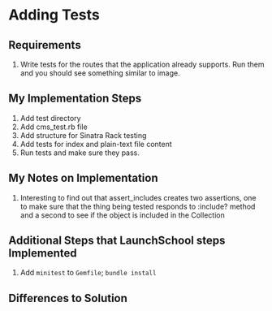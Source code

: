 # Adding Tests

## Requirements

1. Write tests for the routes that the application already supports. Run them and you should see something similar to image.

## My Implementation Steps

1. Add test directory
2. Add cms_test.rb file
3. Add structure for Sinatra Rack testing
4. Add tests for index and plain-text file content
5. Run tests and make sure they pass.

## My Notes on Implementation

1. Interesting to find out that assert_includes creates two assertions, one to make sure that the thing being tested responds to :include? method and a second to see if the object is included in the Collection

## Additional Steps that LaunchSchool steps Implemented

1. Add `minitest` to `Gemfile`; `bundle install`

## Differences to Solution

